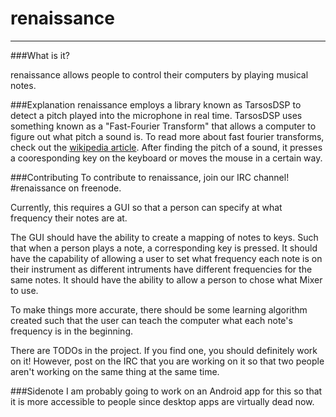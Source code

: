 # renaissance
---

###What is it?

renaissance allows people to control their computers by playing musical notes.

###Explanation
renaissance employs a library known as TarsosDSP to detect a pitch played into the microphone in real time. TarsosDSP uses something known as a "Fast-Fourier Transform" that allows a computer to figure out what pitch a sound is. To read more about fast fourier transforms, check out the [wikipedia article](https://en.wikipedia.org/wiki/Fast_Fourier_transform). After finding the pitch of a sound, it presses a cooresponding key on the keyboard or moves the mouse in a certain way. 

###Contributing
To contribute to renaissance, join our IRC channel! #renaissance on freenode. 

Currently, this requires a GUI so that a person can specify at what frequency their notes are at.

The GUI should have the ability to create a mapping of notes to keys. Such that when a person plays a note, a corresponding key is pressed. It should have the capability of allowing a user to set what frequency each note is on their instrument as different intruments have different frequencies for the same notes. It should have the ability to allow a person to chose what Mixer to use. 

To make things more accurate, there should be some learning algorithm created such that the user can teach the computer what each note's frequency is in the beginning. 

There are TODOs in the project. If you find one, you should definitely work on it! However, post on the IRC that you are working on it so that two people aren't working on the same thing at the same time.

###Sidenote
I am probably going to work on an Android app for this so that it is more accessible to people since desktop apps are virtually dead now.
